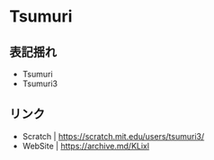 # Tsumuri

## 表記揺れ

- Tsumuri
- Tsumuri3

## リンク

- Scratch | https://scratch.mit.edu/users/tsumuri3/
- WebSite | https://archive.md/KLixl
